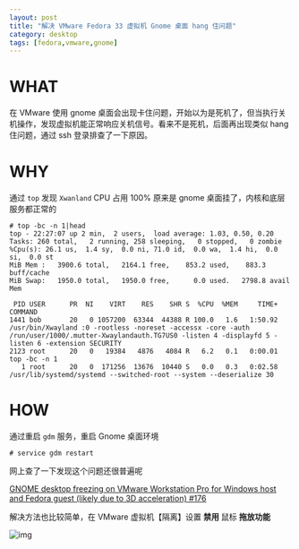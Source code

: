 ```yaml
---
layout: post
title: "解决 VMware Fedora 33 虚拟机 Gnome 桌面 hang 住问题"
category: desktop
tags: [fedora,vmware,gnome]
---
```


# WHAT

在 VMware 使用 gnome 桌面会出现卡住问题，开始以为是死机了，但当执行关机操作，发现虚拟机能正常响应关机信号。看来不是死机，后面再出现类似 hang 住问题，通过 ssh 登录排查了一下原因。

# WHY

通过 `top` 发现 `Xwanland` CPU 占用 100% 原来是 gnome 桌面挂了，内核和底层服务都正常的

    # top -bc -n 1|head
    top - 22:27:07 up 2 min,  2 users,  load average: 1.03, 0.50, 0.20
    Tasks: 260 total,   2 running, 258 sleeping,   0 stopped,   0 zombie
    %Cpu(s): 26.1 us,  1.4 sy,  0.0 ni, 71.0 id,  0.0 wa,  1.4 hi,  0.0 si,  0.0 st
    MiB Mem :   3900.6 total,   2164.1 free,    853.2 used,    883.3 buff/cache
    MiB Swap:   1950.0 total,   1950.0 free,      0.0 used.   2798.8 avail Mem

     PID USER      PR  NI    VIRT    RES    SHR S  %CPU  %MEM     TIME+ COMMAND
    1441 bob       20   0 1057200  63344  44388 R 100.0   1.6   1:50.92 /usr/bin/Xwayland :0 -rootless -noreset -accessx -core -auth /run/user/1000/.mutter-Xwaylandauth.TG7US0 -listen 4 -displayfd 5 -listen 6 -extension SECURITY
    2123 root      20   0   19384   4876   4084 R   6.2   0.1   0:00.01 top -bc -n 1
       1 root      20   0  171256  13676  10440 S   0.0   0.3   0:02.58 /usr/lib/systemd/systemd --switched-root --system --deserialize 30

# HOW

通过重启 `gdm` 服务，重启 Gnome 桌面环境

    # service gdm restart

网上查了一下发现这个问题还很普遍呢

[GNOME desktop freezing on VMware Workstation Pro for Windows host and Fedora guest (likely due to 3D acceleration) #176](https://github.com/vmware/open-vm-tools/issues/176)

解决方法也比较简单，在 VMware 虚拟机【隔离】设置 **禁用** 鼠标 **拖放功能**

![img](https://i.imgur.com/tui3ocy.png)
